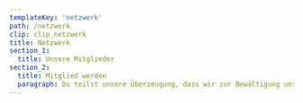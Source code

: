 ```yaml
---
templateKey: 'netzwerk'
path: /netzwerk
clip: clip_netzwerk
title: Netzwerk
section_1:
  title: Unsere Mitglieder
section_2:
  title: Mitglied werden
  paragraph: Du teilst unsere Überzeugung, dass wir zur Bewältigung unserer gesellschaftlichen Herausfor-derungen zeitgemäße Lösungen brauchen? Setzt Dich für einen positiven gesellschaftlichen Wandel ein? Möchtest, dass soziale Innovationen mit dem gleichen Nachdruck wie technologische Innovationen gefördert werden? 
---
```

